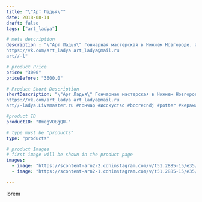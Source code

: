```yaml
---
title: "\"Арт Ладья\""
date: 2018-08-14
draft: false
tags: ["art_ladya"]

# meta description
description : "\"Арт Ладья\" Гончарная мастерская в Нижнем Новгороде. Изготовление керамики и мастер//-классы по обучению. 
https://vk.com/art_ladya art_ladya@mail.ru 
art//-l"

# product Price
price: "3000"
priceBefore: "3600.0"

# Product Short Description
shortDescription: "\"Арт Ладья\" Гончарная мастерская в Нижнем Новгороде. Изготовление керамики и мастер//-классы по обучению. 
https://vk.com/art_ladya art_ladya@mail.ru 
art//-ladya.Livemaster.ru #гончар #исскуство #bccrecndj #potter #керамикадляинтерьера #керамикаручнаяработа #керамиканазаказ #handmade #посудаизглины #керамика #эксклюзивнаякерамика #painter #dishes #decor #ceramicar #nntoday #claygoods #restaurant #earthenware #ceramic #design #русскаяпечь #magic #гамаюн #ceramicart #магия #русскиесказки #clay #авторскаякерамика #lovestory"

#product ID
productID: "BmegVOBgQU-"

# type must be "products"
type: "products"

# product Images
# first image will be shown in the product page
images:
  - image: "https://scontent-arn2-2.cdninstagram.com/v/t51.2885-15/e35/40672289_2165964290342309_6190955977181757440_n.jpg?se=8&tp=1&_nc_ht=scontent-arn2-2.cdninstagram.com&_nc_cat=105&_nc_ohc=CXRqwNBJqowAX88fTrK&oh=a406cbeba9afdea7e2ee330a4a6275d2&oe=606D37EC&ig_cache_key=MTg0NjA1NDY1MjMwNDcyMDMxMQ%3D%3D.2"
  - image: "https://scontent-arn2-1.cdninstagram.com/v/t51.2885-15/e35/40251207_713819732290359_9062100808073478144_n.jpg?se=8&tp=1&_nc_ht=scontent-arn2-1.cdninstagram.com&_nc_cat=103&_nc_ohc=8oMTMwrB3VIAX9FZ9Px&oh=719874e8479a28c8393d78404e8db276&oe=606ABEA7&ig_cache_key=MTg0NjA1NDY2MjQzODM0NjMyNg%3D%3D.2"

---
```

lorem
